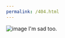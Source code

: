 ```yaml
---
permalink: /404.html
---
```

![image](https://user-images.githubusercontent.com/99337184/154511787-7c7b97b8-d069-4ef6-bfba-7de0f588d8d2.png)
I'm sad too.
